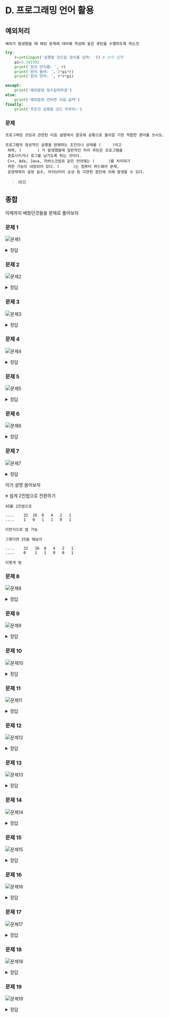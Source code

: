 # D. 프로그래밍 언어 활용

## 예외처리

    예외가 발생했을 때 해당 문제에 대비해 작성해 놓은 루틴을 수행하도록 하는것

```py
try:
    r=int(input('실행할 코드임 정수를 입력: ')) # 숫자 입력
    pi=3.141592
    print('원의 반지름: ', r)
    print('원의 둘레: ', 2*pi*r)
    print('원의 면적: ', r*r*pi)

except:
    print('예외발생 정수입력하셈')
else:
    print('예외발생 안되면 이걸 출력')
finally:
    print('무조건 실행할 코드 마무리~')
```

### 문제

    프로그래밍 코딩과 관련된 다음 설명에서 괄호에 공통으로 들어갈 가장 적합한 용어를 쓰시오.

```
프로그램의 정상적인 실행을 방해하는 조건이나 상태를 (     )라고
 하며, (       ) 가 발생했을때 일반적인 처리 루틴은 프로그램을
 종료시키거나 로그를 남기도록 하는 것이다.
 C++, Ada, Java, 자바스크립와 같은 언어에는 (      )를 처리하기
 위한 기능이 내장되어 있다. (      )는 컴퓨터 하드웨어 문제,
 운영체제의 설정 실수, 라이브러리 손상 등 다양한 원인에 의해 발생할 수 있다.
```

> 예외

## 종합

이제까지 배웠던것들을 문제로 풀어보자

### 문제 1

![문제1](/img/1_programming/%ED%94%84%EB%A1%9C%EA%B7%B8%EB%9E%98%EB%B0%8D%20%EB%AC%B8%EC%A0%9C1.png)

<details>
<summary>정답</summary>
A + A + A
</details>

### 문제 2

![문제2](/img/1_programming/%ED%94%84%EB%A1%9C%EA%B7%B8%EB%9E%98%EB%B0%8D%20%EB%AC%B8%EC%A0%9C2.png)

<details>
<summary>정답</summary>
10 10 10
</details>

### 문제 3

![문제3](/img/1_programming/%ED%94%84%EB%A1%9C%EA%B7%B8%EB%9E%98%EB%B0%8D%20%EB%AC%B8%EC%A0%9C3.png)

<details>
<summary>정답</summary>
3.14 3.14 0.12345678901234568 0.123456789

double 은 17자리까지 반올림
float 8자리하고 반올림

</details>

### 문제 4

![문제4](/img/1_programming/%ED%94%84%EB%A1%9C%EA%B7%B8%EB%9E%98%EB%B0%8D%20%EB%AC%B8%EC%A0%9C4.png)

<details>
<summary>정답</summary>
11 11 10 <br>
11 21 20
</details>

### 문제 5

![문제5](/img/1_programming/%ED%94%84%EB%A1%9C%EA%B7%B8%EB%9E%98%EB%B0%8D%20%EB%AC%B8%EC%A0%9C5.png)

<details>
<summary>정답</summary>
true <br>
false <br>
true <br>
</details>

### 문제 6

![문제6](/img/1_programming/%ED%94%84%EB%A1%9C%EA%B7%B8%EB%9E%98%EB%B0%8D%20%EB%AC%B8%EC%A0%9C6.png)

<details>
<summary>정답</summary>
대문자입니다. <br>
2 또는 3의 배수입니다.<br>
</details>

### 문제 7

![문제7](/img/1_programming/%ED%94%84%EB%A1%9C%EA%B7%B8%EB%9E%98%EB%B0%8D%20%EB%AC%B8%EC%A0%9C7.png)

<details>
<summary>정답</summary>
45 25  <br>
</details>

이거 설명 들어보자

※ 쉽게 2진법으로 전환하기

    45를 2진법으로

    ....    32  16  8   4   2   1
    ....    1   0   1   1   0   1

    이런식으로 쌉 가능

    그렇다면 25을 해보자

    ....    32   16  8   4   2   1
    ....    0    1   1   0   0   1

    이렇게 됨

### 문제 8

![문제8](/img/1_programming/%ED%94%84%EB%A1%9C%EA%B7%B8%EB%9E%98%EB%B0%8D%20%EB%AC%B8%EC%A0%9C8.png)

<details>
<summary>정답</summary>
90 A  <br>
</details>

### 문제 9

![문제9](/img/1_programming/%ED%94%84%EB%A1%9C%EA%B7%B8%EB%9E%98%EB%B0%8D%20%EB%AC%B8%EC%A0%9C9.png)

<details>
<summary>정답</summary>
3번입니다.  <br>
</details>

### 문제 10

![문제10](/img/1_programming/%ED%94%84%EB%A1%9C%EA%B7%B8%EB%9E%98%EB%B0%8D%20%EB%AC%B8%EC%A0%9C10.png)

<details>
<summary>정답</summary>
1부터 10까지 합 : 55  <br>
</details>

### 문제 11

![문제11](/img/1_programming/%ED%94%84%EB%A1%9C%EA%B7%B8%EB%9E%98%EB%B0%8D%20%EB%AC%B8%EC%A0%9C11.png)

<details>
<summary>정답</summary>
1 <br>
2 <br>
3 <br>
4 <br>
5 <br>
종료 5 <br>
</details>

### 문제 12

![문제12](/img/1_programming/%ED%94%84%EB%A1%9C%EA%B7%B8%EB%9E%98%EB%B0%8D%20%EB%AC%B8%EC%A0%9C12.png)

<details>
<summary>정답</summary>
1  <br>
3  <br>
5  <br>
7  <br>
9  <br>
홀수의 합 25  <br>
</details>

### 문제 13

![문제13](/img/1_programming/%ED%94%84%EB%A1%9C%EA%B7%B8%EB%9E%98%EB%B0%8D%20%EB%AC%B8%EC%A0%9C13.png)

<details>
<summary>정답</summary>
88  <br>
77  <br>
99  <br>
 총점  264 <br>
 배열의 길이 3  <br>
</details>

### 문제 14

![문제14](/img/1_programming/%ED%94%84%EB%A1%9C%EA%B7%B8%EB%9E%98%EB%B0%8D%20%EB%AC%B8%EC%A0%9C14.png)

<details>
<summary>정답</summary>
회사: 나가라자동차  <br>
자동차명: 투싼  <br>
색상: 검정  <br>
최고속도: 300  <br>
현재속도: 0  <br>
수정속도: 80  <br>
</details>

### 문제 15

![문제15](/img/1_programming/%ED%94%84%EB%A1%9C%EA%B7%B8%EB%9E%98%EB%B0%8D%20%EB%AC%B8%EC%A0%9C15.png)

<details>
<summary>정답</summary>
1 <br>
화이팅 <br>
</details>

### 문제 16

![문제16](/img/1_programming/%ED%94%84%EB%A1%9C%EA%B7%B8%EB%9E%98%EB%B0%8D%20%EB%AC%B8%EC%A0%9C16.png)

<details>
<summary>정답</summary>
부모 클래스입니다. <br>
자식 클래스입니다. <br>
</details>

### 문제 17

![문제17](/img/1_programming/%ED%94%84%EB%A1%9C%EA%B7%B8%EB%9E%98%EB%B0%8D%20%EB%AC%B8%EC%A0%9C17.png)

<details>
<summary>정답</summary>
80 가<br>
</details>

### 문제 18

![문제18](/img/1_programming/%ED%94%84%EB%A1%9C%EA%B7%B8%EB%9E%98%EB%B0%8D%20%EB%AC%B8%EC%A0%9C18.png)

<details>
<summary>정답</summary>
10 5 <br>
true <br>
false <br>

</details>

### 문제 19

![문제19](/img/1_programming/%ED%94%84%EB%A1%9C%EA%B7%B8%EB%9E%98%EB%B0%8D%20%EB%AC%B8%EC%A0%9C19.png)

<details>
<summary>정답</summary>
3747576777 <br>
</details>

